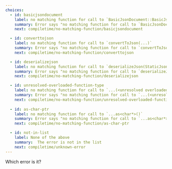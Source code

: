 ```yaml
---
choices:
  - id: basicjsondocument
    label: no matching function for call to `BasicJsonDocument::BasicJsonDocument()`
    summary: Error says "no matching function for call to `BasicJsonDocument::BasicJsonDocument()`"
    next: compiletime/no-matching-function/basicjsondocument

  - id: converttojson
    label: no matching function for call to `convertToJson(...)`
    summary: Error says "no matching function for call to `convertToJson(...)`"
    next: compiletime/no-matching-function/converttojson

  - id: deserializejson
    label: no matching function for call to `deserializeJson(StaticJsonDocument<200> (&)(), ...)`
    summary: Error says "no matching function for call to `deserializeJson(StaticJsonDocument<200> (&)(), ...)`"
    next: compiletime/no-matching-function/deserializejson

  - id: unresolved-overloaded-function-type
    label: no matching function for call to `...(<unresolved overloaded function type>)`
    summary: Error says "no matching function for call to `...(<unresolved overloaded function type>)`"
    next: compiletime/no-matching-function/unresolved-overloaded-function-type
  
  - id: as-char-ptr
    label: no matching function for call to `...as<char*>()`
    summary: Error says "no matching function for call to `...as<char*>()`"
    next: compiletime/no-matching-function/as-char-ptr

  - id: not-in-list
    label: None of the above
    summary:  The error is not in the list
    next: compiletime/unknown-error
---
```


Which error is it?